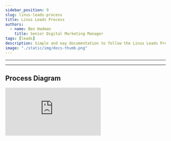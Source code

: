 ```yaml
---
sidebar_position: 9
slug: linus-leads-process
title: Linus Leads Process
authors:
  - name: Ben Hadman
    title: Senior Digital Marketing Manager
tags: [leads]
description: Simple and eay documentation to follow the Linus Leads Process
image: "./static/img/docs-thumb.png"
---
```

---

---
## Process Diagram

<iframe
  frameBorder={0}
  style={{ width: "100%", height: 1080 }}
  src="https://viewer.diagrams.net/?tags=%7B%7D&layers=1&nav=1#G1sR88Uh29PkOiLCIhcP_a-T_0Hea3gsku"
/>

## Responding to Inbound Linus Leads, adding suggested meeting times and loggin in salesforce

<iframe
  src="https://scribehow.com/embed/Google_Workflow__jyusGezQT0eCgJIBTpgjzw"
  width={640}
  height={640}
  allowFullScreen=""
  frameBorder={0}
/>

